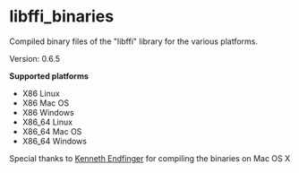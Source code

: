libffi_binaries
=====

Compiled binary files of the "libffi" library for the various platforms.

Version: 0.6.5

**Supported platforms**  

- X86 Linux
- X86 Mac OS
- X86 Windows
- X86_64 Linux
- X86_64 Mac OS
- X86_64 Windows

Special thanks to [Kenneth Endfinger](https://github.com/kaendfinger) for compiling the binaries on Mac OS X
